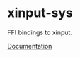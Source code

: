 # xinput-sys #
FFI bindings to xinput.

[Documentation](https://retep998.github.io/doc/xinput-sys/)
